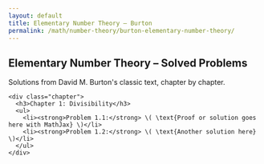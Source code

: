 ```yaml
---
layout: default
title: Elementary Number Theory – Burton
permalink: /math/number-theory/burton-elementary-number-theory/
---
```


<section class="section">
  <div class="container">
    <h2 class="section__title">Elementary Number Theory – Solved Problems</h2>
    <p class="section__subtitle">Solutions from David M. Burton's classic text, chapter by chapter.</p>

    <div class="chapter">
      <h3>Chapter 1: Divisibility</h3>
      <ul>
        <li><strong>Problem 1.1:</strong> \( \text{Proof or solution goes here with MathJax} \)</li>
        <li><strong>Problem 1.2:</strong> \( \text{Another solution here} \)</li>
      </ul>
    </div>

  </div>
</section>
